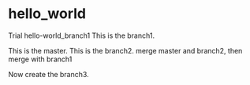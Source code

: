 # hello_world
Trial
hello-world_branch1
This is the branch1. 

This is the master.
This is the branch2. 
merge master and branch2, then merge with branch1

Now create the branch3.
